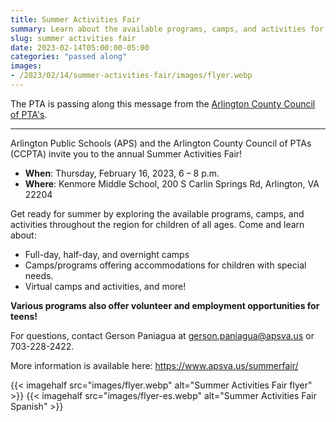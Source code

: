 ```yaml
--- 
title: Summer Activities Fair
summary: Learn about the available programs, camps, and activities for this summer at Kenmore Middle School this Thursday, February 16.
slug: summer activities fair
date: 2023-02-14T05:00:00-05:00
categories: "passed along"
images: 
- /2023/02/14/summer-activities-fair/images/flyer.webp
---
```


The PTA is passing along this message from the [Arlington County Council of PTA's](https://www.arlingtonccpta.org/).

---

Arlington Public Schools (APS) and the Arlington County Council of PTAs (CCPTA) invite you to the annual Summer Activities Fair!

- **When**: Thursday, February 16, 2023, 6 – 8 p.m.
- **Where**: Kenmore Middle School, 200 S Carlin Springs Rd, Arlington, VA 22204

Get ready for summer by exploring the available programs, camps, and activities throughout the region for children of all ages. Come and learn about:

- Full-day, half-day, and overnight camps
- Camps/programs offering accommodations for children with special needs.
- Virtual camps and activities, and more!

**Various programs also offer volunteer and employment opportunities for teens!**

For questions, contact Gerson Paniagua at [gerson.paniagua@apsva.us](mailto:daryl.johnson@apsva.us) or 703-228-2422.

More information is available here: https://www.apsva.us/summerfair/

{{< imagehalf src="images/flyer.webp" alt="Summer Activities Fair flyer" >}}
{{< imagehalf src="images/flyer-es.webp" alt="Summer Activities Fair Spanish" >}}